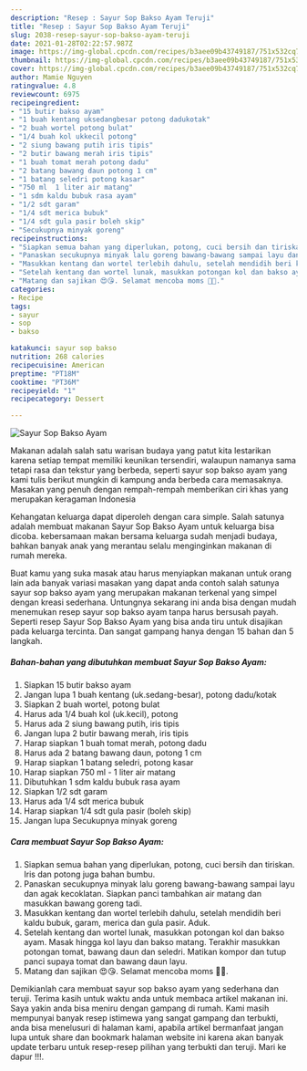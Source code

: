 ```yaml
---
description: "Resep : Sayur Sop Bakso Ayam Teruji"
title: "Resep : Sayur Sop Bakso Ayam Teruji"
slug: 2038-resep-sayur-sop-bakso-ayam-teruji
date: 2021-01-28T02:22:57.987Z
image: https://img-global.cpcdn.com/recipes/b3aee09b43749187/751x532cq70/sayur-sop-bakso-ayam-foto-resep-utama.jpg
thumbnail: https://img-global.cpcdn.com/recipes/b3aee09b43749187/751x532cq70/sayur-sop-bakso-ayam-foto-resep-utama.jpg
cover: https://img-global.cpcdn.com/recipes/b3aee09b43749187/751x532cq70/sayur-sop-bakso-ayam-foto-resep-utama.jpg
author: Mamie Nguyen
ratingvalue: 4.8
reviewcount: 6975
recipeingredient:
- "15 butir bakso ayam"
- "1 buah kentang uksedangbesar potong dadukotak"
- "2 buah wortel potong bulat"
- "1/4 buah kol ukkecil potong"
- "2 siung bawang putih iris tipis"
- "2 butir bawang merah iris tipis"
- "1 buah tomat merah potong dadu"
- "2 batang bawang daun potong 1 cm"
- "1 batang seledri potong kasar"
- "750 ml  1 liter air matang"
- "1 sdm kaldu bubuk rasa ayam"
- "1/2 sdt garam"
- "1/4 sdt merica bubuk"
- "1/4 sdt gula pasir boleh skip"
- "Secukupnya minyak goreng"
recipeinstructions:
- "Siapkan semua bahan yang diperlukan, potong, cuci bersih dan tiriskan. Iris dan potong juga bahan bumbu."
- "Panaskan secukupnya minyak lalu goreng bawang-bawang sampai layu dan agak kecoklatan. Siapkan panci tambahkan air matang dan masukkan bawang goreng tadi."
- "Masukkan kentang dan wortel terlebih dahulu, setelah mendidih beri kaldu bubuk, garam, merica dan gula pasir. Aduk."
- "Setelah kentang dan wortel lunak, masukkan potongan kol dan bakso ayam. Masak hingga kol layu dan bakso matang. Terakhir masukkan potongan tomat, bawang daun dan seledri. Matikan kompor dan tutup panci supaya tomat dan bawang daun layu."
- "Matang dan sajikan 😍😘. Selamat mencoba moms 👩‍🍳."
categories:
- Recipe
tags:
- sayur
- sop
- bakso

katakunci: sayur sop bakso 
nutrition: 268 calories
recipecuisine: American
preptime: "PT18M"
cooktime: "PT36M"
recipeyield: "1"
recipecategory: Dessert

---
```



![Sayur Sop Bakso Ayam](https://img-global.cpcdn.com/recipes/b3aee09b43749187/751x532cq70/sayur-sop-bakso-ayam-foto-resep-utama.jpg)

Makanan adalah salah satu warisan budaya yang patut kita lestarikan karena setiap tempat memiliki keunikan tersendiri, walaupun namanya sama tetapi rasa dan tekstur yang berbeda, seperti sayur sop bakso ayam yang kami tulis berikut mungkin di kampung anda berbeda cara memasaknya. Masakan yang penuh dengan rempah-rempah memberikan ciri khas yang merupakan keragaman Indonesia

Kehangatan keluarga dapat diperoleh dengan cara simple. Salah satunya adalah membuat makanan Sayur Sop Bakso Ayam untuk keluarga bisa dicoba. kebersamaan makan bersama keluarga sudah menjadi budaya, bahkan banyak anak yang merantau selalu menginginkan makanan di rumah mereka.



Buat kamu yang suka masak atau harus menyiapkan makanan untuk orang lain ada banyak variasi masakan yang dapat anda contoh salah satunya sayur sop bakso ayam yang merupakan makanan terkenal yang simpel dengan kreasi sederhana. Untungnya sekarang ini anda bisa dengan mudah menemukan resep sayur sop bakso ayam tanpa harus bersusah payah.
Seperti resep Sayur Sop Bakso Ayam yang bisa anda tiru untuk disajikan pada keluarga tercinta. Dan sangat gampang hanya dengan 15 bahan dan 5 langkah.


<!--inarticleads1-->

##### Bahan-bahan yang dibutuhkan membuat Sayur Sop Bakso Ayam:

1. Siapkan 15 butir bakso ayam
1. Jangan lupa 1 buah kentang (uk.sedang-besar), potong dadu/kotak
1. Siapkan 2 buah wortel, potong bulat
1. Harus ada 1/4 buah kol (uk.kecil), potong
1. Harus ada 2 siung bawang putih, iris tipis
1. Jangan lupa 2 butir bawang merah, iris tipis
1. Harap siapkan 1 buah tomat merah, potong dadu
1. Harus ada 2 batang bawang daun, potong 1 cm
1. Harap siapkan 1 batang seledri, potong kasar
1. Harap siapkan 750 ml - 1 liter air matang
1. Dibutuhkan 1 sdm kaldu bubuk rasa ayam
1. Siapkan 1/2 sdt garam
1. Harus ada 1/4 sdt merica bubuk
1. Harap siapkan 1/4 sdt gula pasir (boleh skip)
1. Jangan lupa Secukupnya minyak goreng




<!--inarticleads2-->

##### Cara membuat  Sayur Sop Bakso Ayam:

1. Siapkan semua bahan yang diperlukan, potong, cuci bersih dan tiriskan. Iris dan potong juga bahan bumbu.
1. Panaskan secukupnya minyak lalu goreng bawang-bawang sampai layu dan agak kecoklatan. Siapkan panci tambahkan air matang dan masukkan bawang goreng tadi.
1. Masukkan kentang dan wortel terlebih dahulu, setelah mendidih beri kaldu bubuk, garam, merica dan gula pasir. Aduk.
1. Setelah kentang dan wortel lunak, masukkan potongan kol dan bakso ayam. Masak hingga kol layu dan bakso matang. Terakhir masukkan potongan tomat, bawang daun dan seledri. Matikan kompor dan tutup panci supaya tomat dan bawang daun layu.
1. Matang dan sajikan 😍😘. Selamat mencoba moms 👩‍🍳.




Demikianlah cara membuat sayur sop bakso ayam yang sederhana dan teruji. Terima kasih untuk waktu anda untuk membaca artikel makanan ini. Saya yakin anda bisa meniru dengan gampang di rumah. Kami masih mempunyai banyak resep istimewa yang sangat gampang dan terbukti, anda bisa menelusuri di halaman kami, apabila artikel bermanfaat jangan lupa untuk share dan bookmark halaman website ini karena akan banyak update terbaru untuk resep-resep pilihan yang terbukti dan teruji. Mari ke dapur !!!. 
